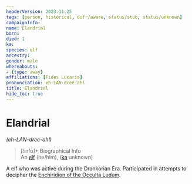```yaml
---
headerVersion: 2023.11.25
tags: [person, historical, dufr/aware, status/stub, status/unknown]
campaignInfo:
name: Elandrial
born:
died: 1
ka:
species: elf
ancestry:
gender: male
whereabouts:
- {type: away}
affiliations: [Fides Lucaris]
pronunciation: eh-LAN-dree-ahl
title: Elandrial
hide_toc: true
---
```

# Elandrial
*(eh-LAN-dree-ahl)*
>[!info]+ Biographical Info  
> An [elf](<../../species/children-of-the-embodied-gods/elves/elves.md>) (he/him), ([ka](<../../species/children-of-the-embodied-gods/elves/the-cycle-of-generations.md>) unknown)  
>   
>   
>> 

A elf who was active during the Drankorian Era. Participated in attempts to decipher the [Enchiridion of the Occulta Ludum](<../../things/books/enchiridion-of-the-occulta-ludum.md>).